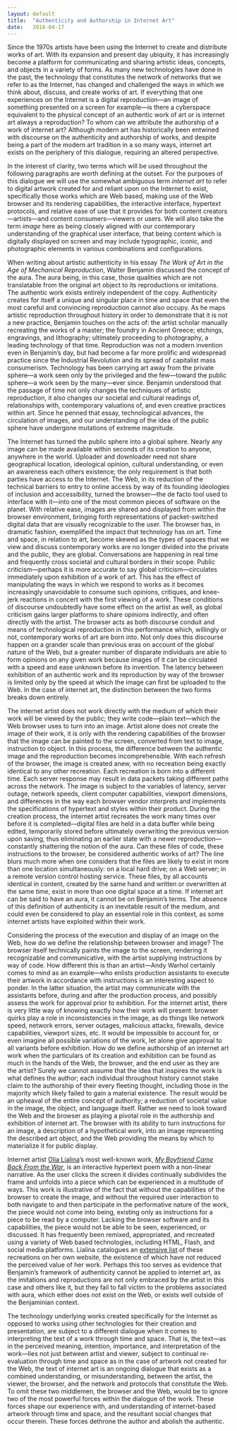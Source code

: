 ```yaml
---
layout: default
title:  "Authenticity and Authorship in Internet Art"
date:   2018-04-17
---
```

Since the 1970s artists have been using the Internet to create and distribute works of art. With its expansion and present day ubiquity, it has increasingly become a platform for communicating and sharing artistic ideas, concepts, and objects in a variety of forms. As many new technologies have done in the past, the technology that constitutes the network of networks that we refer to as the Internet, has changed and challenged the ways in which we think about, discuss, and create works of art. If everything that one experiences on the Internet is a digital reproduction—an image of something presented on a screen for example—is there a cyberspace equivalent to the physical concept of an authentic work of art or is internet art always a reproduction? To whom can we attribute the authorship of a work of internet art? Although modern art has historically been entwined with discourse on the authenticity and authorship of works, and despite being a part of the modern art tradition in a so many ways, internet art exists on the periphery of this dialogue, requiring an altered perspective.

In the interest of clarity, two terms which will be used throughout the following paragraphs are worth defining at the outset. For the purposes of this dialogue we will use the somewhat ambiguous term *internet art* to refer to digital artwork created for and reliant upon on the Internet to exist, specifically those works which are Web based, making use of the Web browser and its rendering capabilities, the interactive interface, hypertext protocols, and relative ease of use that it provides for both content creators—artists—and content consumers—viewers or users. We will also take the term *image* here as being closely aligned with our contemporary understanding of the graphical user interface, that being content which is digitally displayed on screen and may include typographic, iconic, and photographic elements in various combinations and configurations.

When writing about artistic authenticity in his essay _The Work of Art in the Age of Mechanical Reproduction_, Walter Benjamin discussed the concept of the aura. The aura being, in this case, those qualities which are not translatable from the original art object to its reproductions or imitations. The authentic work exists entirely independent of the copy. Authenticity creates for itself a unique and singular place in time and space that even the most careful and convincing reproduction cannot also occupy. As he maps artistic reproduction throughout history in order to demonstrate that it is not a new practice, Benjamin touches on the acts of: the artist scholar manually recreating the works of a master; the foundry in Ancient Greece; etchings, engravings, and lithography; ultimately proceeding to photography, a leading technology of that time. Reproduction was not a modern invention even in Benjamin’s day, but had become a far more prolific and widespread practice since the Industrial Revolution and its spread of capitalist mass consumerism. Technology has been carrying art away from the private sphere—a work seen only by the privileged and the few—toward the public sphere—a work seen by the many—ever since. Benjamin understood that the passage of time not only changes the techniques of artistic reproduction, it also changes our societal and cultural readings of, relationships with, contemporary valuations of, and even creative practices within art. Since he penned that essay, technological advances, the circulation of images, and our understanding of the idea of the public sphere have undergone mutations of extreme magnitude.

The Internet has turned the public sphere into a global sphere. Nearly any image can be made available within seconds of its creation to anyone, anywhere in the world. Uploader and downloader need not share geographical location, ideological opinion, cultural understanding, or even an awareness each others existence; the only requirement is that both parties have access to the Internet. The Web, in its reduction of the technical barriers to entry to online access by way of its founding ideologies of inclusion and accessibility, turned the browser—the de facto tool used to interface with it—into one of the most common pieces of software on the planet. With relative ease, images are shared and displayed from within the browser environment, bringing forth representations of packet-switched digital data that are visually recognizable to the user. The browser has, in dramatic fashion, exemplified the impact that technology has on art. Time and space, in relation to art, become skewed as the types of spaces that we view and discuss contemporary works are no longer divided into the private and the public, they are global. Conversations are happening in real time and frequently cross societal and cultural borders in their scope. Public criticism—perhaps it is more accurate to say global criticism—circulates immediately upon exhibition of a work of art. This has the effect of manipulating the ways in which we respond to works as it becomes increasingly unavoidable to consume such opinions, critiques, and knee-jerk reactions in concert with the first viewing of a work. These conditions of discourse undoubtedly have some effect on the artist as well, as global criticism gains larger platforms to share opinions indirectly, and often directly with the artist. The browser acts as both discourse conduit and means of technological reproduction in this performance which, willingly or not, contemporary works of art are born into. Not only does this discourse happen on a grander scale than previous eras on account of the global nature of the Web, but a greater number of disparate individuals are able to form opinions on any given work because images of it can be circulated with a speed and ease unknown before its invention. The latency between exhibition of an authentic work and its reproduction by way of the browser is limited only by the speed at which the image can first be uploaded to the Web. In the case of internet art, the distinction between the two forms breaks down entirely.

The internet artist does not work directly with the medium of which their work will be viewed by the public; they write code—plain text—which the Web browser uses to turn into an image. Artist alone does not create the image of their work, it is only with the rendering capabilities of the browser that the image can be painted to the screen, converted from text to image, instruction to object. In this process, the difference between the authentic image and the reproduction becomes incomprehensible. With each refresh of the browser, the image is created anew, with no recreation being exactly identical to any other recreation. Each recreation is born into a different time. Each server response may result in data packets taking different paths across the network. The image is subject to the variables of latency, server outage, network speeds, client computer capabilities, viewport dimensions, and differences in the way each browser vendor interprets and implements the specifications of hypertext and styles within their product. During the creation process, the internet artist recreates the work many times over before it is completed—digital files are held in a data buffer while being edited, temporarily stored before ultimately overwriting the previous version upon saving, thus eliminating an earlier state with a newer reproduction—constantly shattering the notion of the aura. Can these files of code, these instructions to the browser, be considered authentic works of art? The line blurs much more when one considers that the files are likely to exist in more than one location simultaneously: on a local hard drive; on a Web server; in a remote version control hosting service. These files, by all accounts identical in content, created by the same hand and written or overwritten at the same time, exist in more than one digital space at a time. If internet art can be said to have an aura, it cannot be on Benjamin’s terms. The absence of this definition of authenticity is an inevitable result of the medium, and could even be considered to play an essential role in this context, as some internet artists have exploited within their work.

Considering the process of the execution and display of an image on the Web, how do we define the relationship between browser and image? The browser itself technically paints the image to the screen, rendering it recognizable and communicative, with the artist supplying instructions by way of code. How different this is than an artist—Andy Warhol certainly comes to mind as an example—who enlists production assistants to execute their artwork in accordance with instructions is an interesting aspect to ponder. In the latter situation, the artist may communicate with the assistants before, during and after the production process, and possibly assess the work for approval prior to exhibition. For the internet artist, there is very little way of knowing exactly how their work will present: browser quirks play a role in inconsistencies in the image, as do things like network speed, network errors, server outages, malicious attacks, firewalls, device capabilities, viewport sizes, etc. It would be impossible to account for, or even imagine all possible variations of the work, let alone give approval to all variants before exhibition. How do we define authorship of an internet art work when the particulars of its creation and exhibition can be found as much in the hands of the Web, the browser, and the end user as they are the artist? Surely we cannot assume that the idea that inspires the work is what defines the author; each individual throughout history cannot stake claim to the authorship of their every fleeting thought, including those in the majority which likely failed to gain a material existence. The result would be an upheaval of the entire concept of authority; a reduction of societal value in the image, the object, and language itself. Rather we need to look toward the Web and the browser as playing a pivotal role in the authorship and exhibition of internet art. The browser with its ability to turn instructions for an image, a description of a hypothetical work, into an image representing the described art object, and the Web providing the means by which to materialize it for public display.

Internet artist [Olia Lialina](http://art.teleportacia.org/)’s most well-known work, _[My Boyfriend Came Back From the War](http://www.teleportacia.org/war/)_, is an interactive hypertext poem with a non-linear narrative. As the user clicks the screen it divides continually subdivides the frame and unfolds into a piece which can be experienced in a multitude of ways. This work is illustrative of the fact that without the capabilities of the browser to create the image, and without the required user interaction to both navigate to and then participate in the performative nature of the work, the piece would not come into being, existing only as instructions for a piece to be read by a computer. Lacking the browser software and its capabilities, the piece would not be able to be seen, experienced, or discussed. It has frequently been remixed, appropriated, and recreated using a variety of Web based technologies, including HTML, Flash, and social media platforms. Lialina catalogues an [extensive list](http://myboyfriendcamebackfromth.ewar.ru/) of these recreations on her own website, the existence of which have not reduced the perceived value of her work. Perhaps this too serves as evidence that Benjamin’s framework of authenticity cannot be applied to internet art, as the imitations and reproductions are not only embraced by the artist in this case and others like it, but they fail to fall victim to the problems associated with aura, which either does not exist on the Web, or exists well outside of the Benjaminian context.

The technology underlying works created specifically for the Internet as opposed to works using other technologies for their creation and presentation, are subject to a different dialogue when it comes to interpreting the text of a work through time and space. That is, the text—as in the perceived meaning, intention, importance, and interpretation of the work—lies not just between artist and viewer, subject to continual re-evaluation through time and space as in the case of artwork not created for the Web, the text of internet art is an ongoing dialogue that exists as a combined understanding, or misunderstanding, between the artist, the viewer, the browser, and the network and protocols that constitute the Web. To omit these two middlemen, the browser and the Web, would be to ignore two of the most powerful forces within the dialogue of the work. These forces shape our experience with, and understanding of internet-based artwork through time and space, and the resultant social changes that occur therein. These forces dethrone the author and abolish the authentic.
